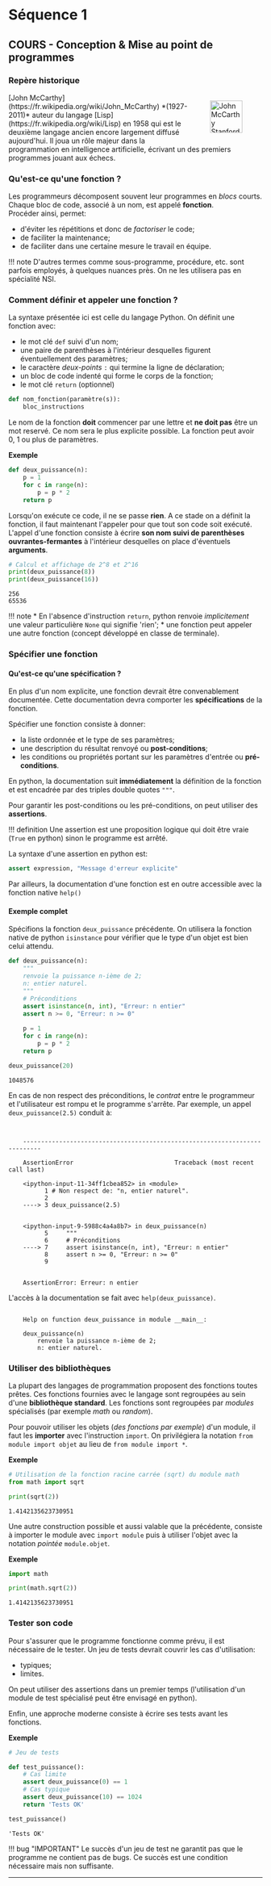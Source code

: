 Séquence 1
==========


## COURS - Conception & Mise au point de programmes

### Repère historique
<figure style="float:right;">
<img width="64" alt="John McCarthy Stanford" src="https://upload.wikimedia.org/wikipedia/commons/thumb/4/49/John_McCarthy_Stanford.jpg/128px-John_McCarthy_Stanford.jpg"></a>
</figure>
[John McCarthy](https://fr.wikipedia.org/wiki/John_McCarthy) *(1927-2011)* auteur du langage [Lisp](https://fr.wikipedia.org/wiki/Lisp) en 1958 qui est le deuxième langage ancien encore largement diffusé aujourd'hui. Il joua un rôle majeur dans la programmation en intelligence artificielle, écrivant un des premiers programmes jouant aux échecs.

### Qu'est-ce qu'une fonction ?

Les programmeurs décomposent souvent leur programmes en *blocs* courts. Chaque bloc de code, associé à un nom, est appelé **fonction**.  
Procéder ainsi, permet:  

* d'éviter les répétitions et donc de *factoriser* le code;
* de faciliter la maintenance;
* de faciliter dans une certaine mesure le travail en équipe.

!!! note
    D'autres termes comme sous-programme, procédure, etc. sont parfois employés, à quelques nuances près. On ne les utilisera pas en spécialité NSI.

### Comment définir et appeler une fonction ?

La syntaxe présentée ici est celle du langage Python. On définit une fonction avec:  

* le mot clé `def` suivi d'un nom;
* une paire de parenthèses à l'intérieur desquelles figurent éventuellement des paramètres;
* le caractère *deux-points* `:` qui termine la ligne de déclaration;
* un bloc de code indenté qui forme le corps de la fonction;
* le mot clé `return` (optionnel)

```python
def nom_fonction(paramètre(s)):
    bloc_instructions
```

Le nom de la fonction **doit** commencer par une lettre et **ne doit pas** être un mot reservé. Ce nom sera le plus explicite possible. La fonction peut avoir 0, 1 ou plus de paramètres.  

**Exemple**


```python
def deux_puissance(n):
    p = 1
    for c in range(n):
        p = p * 2
    return p
```

Lorsqu'on exécute ce code, il ne se passe **rien**. A ce stade on a définit la fonction, il faut maintenant l'appeler pour que tout son code soit exécuté. L'appel d'une fonction consiste à écrire **son nom suivi de parenthèses ouvrantes-fermantes** à l'intérieur desquelles on place d'éventuels **arguments**.


```python
# Calcul et affichage de 2^8 et 2^16
print(deux_puissance(8))
print(deux_puissance(16))
```

    256
    65536


!!! note 
    * En l'absence d'instruction `return`, python renvoie *implicitement* une valeur particulière `None` qui signifie 'rien';
    * une fonction peut appeler une autre fonction (concept développé en classe de terminale).

### Spécifier une fonction

#### Qu'est-ce qu'une spécification ?

En plus d'un nom explicite, une fonction devrait être convenablement documentée. Cette documentation devra comporter les **spécifications** de la fonction.  

Spécifier une fonction consiste à donner:

* la liste ordonnée et le type de ses paramètres;
* une description du résultat renvoyé ou **post-conditions**;
* les conditions ou propriétés portant sur les paramètres d'entrée ou **pré-conditions**.  

En python, la documentation suit **immédiatement** la définition de la fonction et est encadrée par des triples double quotes `"""`.  

Pour garantir les post-conditions ou les pré-conditions, on peut utiliser des **assertions**.  

!!! definition 
    Une assertion est une proposition logique qui doit être vraie (`True` en python) sinon le programme est arrêté. 
    
La syntaxe d'une assertion en python est:  

```python
assert expression, "Message d'erreur explicite"
```
Par ailleurs, la documentation d'une fonction est en outre accessible avec la fonction native `help()`

#### Exemple complet

Spécifions la fonction `deux_puissance` précédente. On utilisera la fonction native de python `isinstance` pour vérifier que le type d'un objet est bien celui attendu.


```python
def deux_puissance(n):
    """
    renvoie la puissance n-ième de 2;
    n: entier naturel.
    """
    # Préconditions
    assert isinstance(n, int), "Erreur: n entier"
    assert n >= 0, "Erreur: n >= 0"
    
    p = 1
    for c in range(n):
        p = p * 2    
    return p
```


```python
deux_puissance(20)
```




    1048576



En cas de non respect des préconditions, le *contrat* entre le programmeur et l'utilisateur est rompu et le programme s'arrête. Par exemple, un appel `deux_puissance(2.5)` conduit
à:  

```


    ---------------------------------------------------------------------------

    AssertionError                            Traceback (most recent call last)

    <ipython-input-11-34ff1cbea852> in <module>
          1 # Non respect de: "n, entier naturel".
          2 
    ----> 3 deux_puissance(2.5)
    

    <ipython-input-9-5988c4a4a8b7> in deux_puissance(n)
          5     """
          6     # Préconditions
    ----> 7     assert isinstance(n, int), "Erreur: n entier"
          8     assert n >= 0, "Erreur: n >= 0"
          9 


    AssertionError: Erreur: n entier
```


L'accès à la documentation se fait avec `help(deux_puissance)`.

```

    Help on function deux_puissance in module __main__:
    
    deux_puissance(n)
        renvoie la puissance n-ième de 2;
        n: entier naturel.
```    


### Utiliser des bibliothèques

La plupart des langages de programmation proposent des fonctions toutes prêtes. Ces fonctions fournies avec le langage sont regroupées au sein d'une **bibliothèque standard**. Les fonctions sont regroupées par *modules* spécialisés (par exemple *math* ou *random*).  

Pour pouvoir utiliser les objets (*des fonctions par exemple*) d'un module, il faut les **importer** avec l'instruction `import`.  On privilégiera la notation `from module import objet` au lieu de `from module import *`.  

**Exemple**


```python
# Utilisation de la fonction racine carrée (sqrt) du module math
from math import sqrt

print(sqrt(2))
```

    1.4142135623730951


Une autre construction possible et aussi valable que la précédente, consiste à importer le module avec `import module` puis à utiliser l'objet avec la notation *pointée* `module.objet`.  

**Exemple**


```python
import math

print(math.sqrt(2))
```

    1.4142135623730951


### Tester son code

Pour s'assurer que le programme fonctionne comme prévu, il est nécessaire de le tester. Un jeu de tests devrait couvrir les cas d'utilisation:  

* typiques;
* limites.

On peut utiliser des assertions dans un premier temps (l'utilisation d'un module de test spécialisé peut être envisagé en python).  

Enfin, une approche moderne consiste à écrire ses tests avant les fonctions.  

**Exemple**


```python
# Jeu de tests

def test_puissance():
    # Cas limite
    assert deux_puissance(0) == 1
    # Cas typique 
    assert deux_puissance(10) == 1024
    return 'Tests OK'

test_puissance()
```




    'Tests OK'



!!! bug "IMPORTANT"
    Le succès d'un jeu de test ne garantit pas que le programme ne contient pas de bugs. Ce succès est une condition nécessaire mais non suffisante.

---
